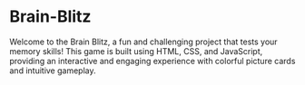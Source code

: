 # Brain-Blitz
Welcome to the Brain Blitz, a fun and challenging project that tests your memory skills! This game is built using HTML, CSS, and JavaScript, providing an interactive and engaging experience with colorful picture cards and intuitive gameplay.
